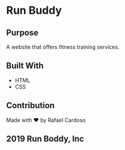 # Run Buddy

## Purpose
A website that offers fitness training services.

## Built With
* HTML
* CSS

## Contribution
Made with ❤️ by Rafael Cardoso

## 2019 Run Boddy, Inc
